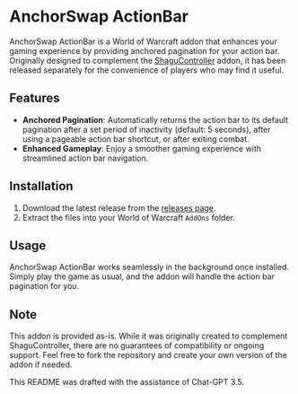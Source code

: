 # AnchorSwap ActionBar

AnchorSwap ActionBar is a World of Warcraft addon that enhances your gaming
experience by providing anchored pagination for your action bar. Originally
designed to complement the [ShaguController](https://shagu.org/ShaguController/)
addon, it has been released separately for the convenience of players who may
find it useful.

## Features

- **Anchored Pagination**: Automatically returns the action bar to its default
pagination after a set period of inactivity (default: 5 seconds), after using a
pageable action bar shortcut, or after exiting combat.
- **Enhanced Gameplay**: Enjoy a smoother gaming experience with streamlined
action bar navigation.


## Installation

1. Download the latest release from the [releases page](link).
2. Extract the files into your World of Warcraft `AddOns` folder.

## Usage

AnchorSwap ActionBar works seamlessly in the background once installed.
Simply play the game as usual, and the addon will handle the action bar
pagination for you.

## Note

This addon is provided as-is. While it was originally created to complement
ShaguController, there are no guarantees of compatibility or ongoing support.
Feel free to fork the repository and create your own version of the addon if
needed.

This README was drafted with the assistance of Chat-GPT 3.5.